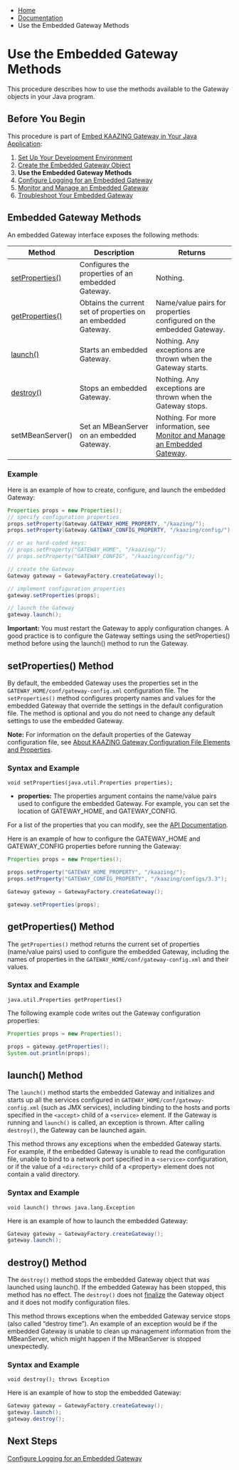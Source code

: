 -   [Home](../../index.md)
-   [Documentation](../index.md)
-   Use the Embedded Gateway Methods

Use the Embedded Gateway Methods
================================

This procedure describes how to use the methods available to the Gateway objects in your Java program.

Before You Begin
----------------

This procedure is part of [Embed KAAZING Gateway in Your Java Application](../embedded-gateway/o_embedded_gateway.md):

1.  [Set Up Your Development Environment](../embedded-gateway/p_embedded_gateway_setup.md)
2.  [Create the Embedded Gateway Object](../embedded-gateway/p_embedded_gateway_object.md)
3.  **Use the Embedded Gateway Methods**
4.  [Configure Logging for an Embedded Gateway](../embedded-gateway/p_embedded_gateway_logging.md)
5.  [Monitor and Manage an Embedded Gateway](../embedded-gateway/p_embedded_gateway_monitor.md)
6.  [Troubleshoot Your Embedded Gateway](../embedded-gateway/p_embedded_gateway_troubleshoot.md)

Embedded Gateway Methods
-------------------------------

An embedded Gateway interface exposes the following methods:

| Method                            | Description                                                      | Returns                                                                                                               |
|-----------------------------------|------------------------------------------------------------------|-----------------------------------------------------------------------------------------------------------------------|
| [setProperties()](#setproperties-method) | Configures the properties of an embedded Gateway.             | Nothing.                                                                                                              |
| [getProperties()](#getproperties-method) | Obtains the current set of properties on an embedded Gateway. | Name/value pairs for properties configured on the embedded Gateway.                                                |
| [launch()](#launch-method)               | Starts an embedded Gateway.                                   | Nothing. Any exceptions are thrown when the Gateway starts.                                                        |
| [destroy()](#destroy-method)             | Stops an embedded Gateway.                                    | Nothing. Any exceptions are thrown when the Gateway stops.                                                         |
| setMBeanServer()                  | Set an MBeanServer on an embedded Gateway.                    | Nothing. For more information, see [Monitor and Manage an Embedded Gateway](../embedded-gateway/p_embedded_gateway_monitor.md). |

### Example

Here is an example of how to create, configure, and launch the embedded Gateway:

``` java
Properties props = new Properties();
// specify configuration properties
props.setProperty(Gateway.GATEWAY_HOME_PROPERTY, "/kaazing/");
props.setProperty(Gateway.GATEWAY_CONFIG_PROPERTY, "/kaazing/config/");

// or as hard-coded keys:
// props.setProperty("GATEWAY_HOME", "/kaazing/");
// props.setProperty("GATEWAY_CONFIG", "/kaazing/config/");

// create the Gateway
Gateway gateway = GatewayFactory.createGateway();

// implement configuration properties
gateway.setProperties(props);

// launch the Gateway
gateway.launch();
```

**Important:** You must restart the Gateway to apply configuration changes. A good practice is to configure the Gateway settings using the setProperties() method before using the launch() method to run the Gateway.

setProperties() Method
----------------------

By default, the embedded Gateway uses the properties set in the `GATEWAY_HOME/conf/gateway-config.xml` configuration file. The `setProperties()` method configures property names and values for the embedded Gateway that override the settings in the default configuration file. The method is optional and you do not need to change any default settings to use the embedded Gateway.

**Note:** For information on the default properties of the Gateway configuration file, see [About KAAZING Gateway Configuration File Elements and Properties](../admin-reference/c_configure_gateway_concepts.md#aboutconfelements).
### Syntax and Example

`void setProperties(java.util.Properties properties);`

-   **properties:** The properties argument contains the name/value pairs used to configure the embedded Gateway. For example, you can set the location of GATEWAY\_HOME, and GATEWAY\_CONFIG.

For a list of the properties that you can modify, see the [API Documentation](http://developer.kaazing.com/documentation/5.0/apidoc/server/gateway/server/api/index.html).

Here is an example of how to configure the GATEWAY\_HOME and GATEWAY\_CONFIG properties before running the Gateway:

``` java
Properties props = new Properties();

props.setProperty("GATEWAY_HOME_PROPERTY", "/kaazing/");
props.setProperty("GATEWAY_CONFIG_PROPERTY", "/kaazing/configs/3.3");

Gateway gateway = GatewayFactory.createGateway();

gateway.setProperties(props);
```

getProperties() Method
----------------------

The `getProperties()` method returns the current set of properties (name/value pairs) used to configure the embedded Gateway, including the names of properties in the `GATEWAY_HOME/conf/gateway-config.xml` and their values.

### Syntax and Example

`java.util.Properties getProperties()`

The following example code writes out the Gateway configuration properties:

``` java
Properties props = new Properties();

props = gateway.getProperties();
System.out.println(props);
```

launch() Method
---------------

The `launch()` method starts the embedded Gateway and initializes and starts up all the services configured in `GATEWAY_HOME/conf/gateway-config.xml` (such as JMX services), including binding to the hosts and ports specified in the `<accept>` child of a `<service>` element. If the Gateway is running and `launch()` is called, an exception is thrown. After calling `destroy()`, the Gateway can be launched again.

This method throws any exceptions when the embedded Gateway starts. For example, if the embedded Gateway is unable to read the configuration file, unable to bind to a network port specified in a `<service>` configuration, or if the value of a `<directory>` child of a \<property\> element does not contain a valid directory.

### Syntax and Example

`void launch() throws java.lang.Exception`

Here is an example of how to launch the embedded Gateway:

``` java
Gateway gateway = GatewayFactory.createGateway();
gateway.launch();
```

destroy() Method
----------------

The `destroy()` method stops the embedded Gateway object that was launched using launch(). If the embedded Gateway has been stopped, this method has no effect. The `destroy()` does not [finalize](http://docs.oracle.com/javase/7/docs/api/java/lang/Object.html#finalize()) the Gateway object and it does not modify configuration files.

This method throws exceptions when the embedded Gateway service stops (also called “destroy time”). An example of an exception would be if the embedded Gateway is unable to clean up management information from the MBeanServer, which might happen if the MBeanServer is stopped unexpectedly.

### Syntax and Example

`void destroy(); throws Exception`

Here is an example of how to stop the embedded Gateway:

``` java
Gateway gateway = GatewayFactory.createGateway();
gateway.launch();
gateway.destroy();
```

Next Steps
----------

[Configure Logging for an Embedded Gateway](../embedded-gateway/p_embedded_gateway_logging.md)
